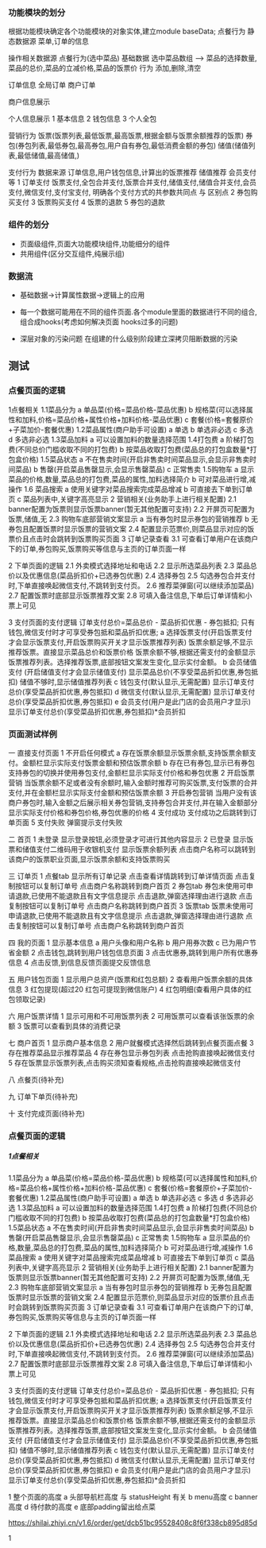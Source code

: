 ### 功能模块的划分  

根据功能模块确定各个功能模块的对象实体,建立module baseData;
点餐行为
静态数据源
菜单,订单的信息

操作相关数据源
点餐行为(选中菜品)
基础数据  选中菜品数组 -->  菜品的选择数量,菜品的总价,菜品的立减价格,菜品的饭票价
行为     添加,删除,清空

订单信息
全局订单
商户订单

商户信息展示

个人信息展示
1 基本信息
2 钱包信息
3 个人全包


营销行为
饭票(饭票列表,最低饭票,最高饭票,根据金额与饭票余额推荐的饭票)
券包(券包列表,最低券包,最高券包,用户自有券包,最低消费金额的券包)
储值(储值列表,最低储值,最高储值,)

支付行为
 数据来源  订单信息,用户钱包信息,计算出的饭票推荐  储值推荐 会员支付等
1 订单支付
  饭票支付,全包合并支付,饭票合并支付,储值支付,储值合并支付,会员支付,微信支付,支付宝支付,
  明确各个支付方式的共参数共同点 与 区别点
2 券包购买支付
3 饭票购买支付
4 饭票的退款
5 券包的退款






### 组件的划分

* 页面级组件,页面大功能模块组件,功能细分的组件
* 共用组件(区分交互组件,纯展示组)



### 数据流

* 基础数据->计算属性数据->逻辑上的应用

* 每一个数据可能用在不同的组件页面.各个module里面的数据进行不同的组合,组合成hooks(考虑如何解决页面 hooks过多的问题)

* 深层对象的污染问题  在组建的什么级别阶段建立深拷贝阻断数据的污染

  



## 测试

### 点餐页面的逻辑

1点餐相关
1.1菜品分为
  a 单品菜(价格=菜品价格-菜品优惠)
  b 规格菜(可以选择属性和加料,价格=菜品价格+属性价格+加料价格-菜品优惠)
  c 套餐(价格=套餐原价+子菜加价-套餐优惠)
1.2菜品属性(商户助手可设置)
  a 单选
  b 单选非必选
  c 多选
  d 多选非必选
1.3菜品加料
  a 可以设置加料的数量选择范围
1.4打包费
  a 阶梯打包费(不同总价门槛收取不同的打包费)
  b 按菜品收取打包费(菜品总的打包盒数量*打包盒价格)
1.5菜品状态
  a 不在售卖时间(开启非售卖时间菜品显示,会显示非售卖时间菜品)
  b 售罄(开启菜品售罄显示,会显示售罄菜品)
  c 正常售卖
1.5购物车
  a 显示菜品的价格,数量,菜品总的打包费,菜品的属性,加料选择简介
  b 可对菜品进行增,减操作
1.6 菜品搜索
  a 使用关键字对菜品搜索完成菜品增减
  b 可直接去下单到订单页
  c 菜品列表中,关键字高亮显示
2 营销相关(业务助手上进行相关配置)
2.1 banner配置为饭票则显示饭票banner(暂无其他配置可支持)
2.2 开屏页可配置为饭票,储值,无
2.3 购物车底部营销文案显示
  a 当有券包时显示券包的营销推荐
  b 无券包且配置饭票时显示饭票的营销文案
2.4 配置显示范票价,则菜品显示对应的饭票价且点击时会跳转到饭票购买页面
3 订单记录查看
3.1 可查看订单用户在该商户下的订单,券包购买,饭票购买等信息与主页的订单页面一样



2 下单页面的逻辑
2.1 外卖模式选择地址和电话
2.2 显示所选菜品列表
2.3 菜品总价以及优惠信息(菜品折扣价+已选券包优惠)
2.4 选择券包
2.5 勾选券包合并支付时,下单直接唤起微信支付,不跳转到支付页。
2.6 推荐菜弹窗(可以继续添加菜品)
2.7 配置饭票时底部显示饭票推荐文案
2.8 可填入备注信息,下单后订单详情和小票上可见

3 支付页面的支付逻辑
订单支付总价=菜品总价 - 菜品折扣优惠 - 券包抵扣;
只有钱包,微信支付时才可享受券包抵和菜品折扣优惠;
a 选择饭票支付(开启饭票支付才会显示饭票支付,开启饭票购买开关才显示饭票推荐列表)
  饭票余额足够,不显示推荐饭票。直接显示菜品总价和饭票价格
  饭票余额不够,根据还需支付的金额显示饭票推荐列表。选择推荐饭票,底部按钮文案发生变化,显示实付金额。
b 会员储值支付 (开启储值支付才会显示储值支付)
  显示菜品总价(不享受菜品折扣优惠,券包抵扣)
  储值不够时,显示储值推荐列表
c 钱包支付(默认显示,无需配置)
  显示订单支付总价(享受菜品折扣优惠,券包抵扣)
d 微信支付(默认显示,无需配置)
  显示订单支付总价(享受菜品折扣优惠,券包抵扣)
e 会员支付(用户是此门店的会员用户才显示)
  显示订单支付总价(享受菜品折扣优惠,券包抵扣)*会员折扣





### 页面测试样例

一 直接支付页面
1 不开启任何模式
  a 存在饭票余额显示饭票余额,支持饭票余额支付。金额栏显示实际支付饭票金额和预估饭票余额
  b 存在已有券包,显示已有券包 支持券包的切换并使用券包支付,金额栏显示实际支付价格和券包优惠
2 开启饭票营销
   当饭票余额不足或者没有余额时,输入金额时推荐可购买饭票,支付饭票的合并支付,并在金额栏显示实际支付金额和预估饭票余额
3 开启券包营销
   当用户没有该商户券包时,输入金额之后展示相关券包营销,支持券包合并支付,并在输入金额部分显示实际支付价格和券包价格,券包优惠的价格
4 支付成功
  支付成功之后跳转到订单页面
5 支付失败
  弹窗提示支付失败


二 首页
1 未登录
  显示登录按钮,必须登录才可进行其他内容显示
2 已登录
  显示饭票和储值支付二维码用于收银机支付 
  显示饭票余额列表
    点击商户名称可以跳转到该商户的饭票职业页面,显示饭票余额和支持饭票购买

三 订单页
1 点餐tab
  显示所有订单记录
  点击查看详情跳转到订单详情页面
  点击复制按钮可以复制订单号
  点击商户名称跳转到商户首页
2 券包tab
  券包未使用可申请退款,已使用不能退款且有文字信息提示
  点击退款,弹窗选择理由进行退款
  点击复制按钮可以复制订单号
  点击商户名称跳转到商户首页
3 饭票tab
  饭票未使用可申请退款,已使用不能退款且有文字信息提示
  点击退款,弹窗选择理由进行退款
  点击复制按钮可以复制订单号
  点击商户名称跳转到商户首页

四 我的页面
  1 显示基本信息
    a 用户头像和用户名称
    b 用户用券次数
    c 已为用户节省金额
  2 点击钱包,跳转到用户钱包信息页面
  3 点击优惠券,跳转到用户所有优惠券信息
  4 点击反馈,到信息反馈页面提交反馈信息

五 用户钱包页面
  1 显示用户总资产(饭票和红包总额)
  2 查看用户饭票余额的具体信息
  3 红包提现(超过20 红包可提现到微信账户)
  4 红包明细(查看用户具体的红包领取记录)

六 用户饭票详情
  1 显示可用和不可用饭票列表
  2 可用饭票可以查看该张饭票的余额
  3 饭票可以查看到具体的消费记录

七 商户首页
  1 显示商户基本信息
  2 用户就餐模式选择然后跳转到点餐页面点餐
  3 存在推荐菜品显示推荐菜品
  4 存在券包显示券包列表 点击抢购直接唤起微信支付
  5 存在饭票显示饭票列表,点击购买须知查看规格,点击抢购直接唤起微信支付

八 点餐页(待补充)

九 订单下单页(待补充)

十 支付完成页面(待补充)



### 点餐页面的逻辑

##### 1点餐相关 

1.1菜品分为
  a 单品菜(价格=菜品价格-菜品优惠)
  b 规格菜(可以选择属性和加料,价格=菜品价格+属性价格+加料价格-菜品优惠)
  c 套餐(价格=套餐原价+子菜加价-套餐优惠)
1.2菜品属性(商户助手可设置)
  a 单选
  b 单选非必选
  c 多选
  d 多选非必选
1.3菜品加料
  a 可以设置加料的数量选择范围
1.4打包费
  a 阶梯打包费(不同总价门槛收取不同的打包费)
  b 按菜品收取打包费(菜品总的打包盒数量*打包盒价格)
1.5菜品状态
  a 不在售卖时间(开启非售卖时间菜品显示,会显示非售卖时间菜品)
  b 售罄(开启菜品售罄显示,会显示售罄菜品)
  c 正常售卖
1.5购物车
  a 显示菜品的价格,数量,菜品总的打包费,菜品的属性,加料选择简介
  b 可对菜品进行增,减操作
1.6 菜品搜索
  a 使用关键字对菜品搜索完成菜品增减
  b 可直接去下单到订单页
  c 菜品列表中,关键字高亮显示
2 营销相关(业务助手上进行相关配置)
2.1 banner配置为饭票则显示饭票banner(暂无其他配置可支持)
2.2 开屏页可配置为饭票,储值,无
2.3 购物车底部营销文案显示
  a 当有券包时显示券包的营销推荐
  b 无券包且配置饭票时显示饭票的营销文案
2.4 配置显示范票价,则菜品显示对应的饭票价且点击时会跳转到饭票购买页面
3 订单记录查看
3.1 可查看订单用户在该商户下的订单,券包购买,饭票购买等信息与主页的订单页面一样



2 下单页面的逻辑
2.1 外卖模式选择地址和电话
2.2 显示所选菜品列表
2.3 菜品总价以及优惠信息(菜品折扣价+已选券包优惠)
2.4 选择券包
2.5 勾选券包合并支付时,下单直接唤起微信支付,不跳转到支付页。
2.6 推荐菜弹窗(可以继续添加菜品)
2.7 配置饭票时底部显示饭票推荐文案
2.8 可填入备注信息,下单后订单详情和小票上可见


3 支付页面的支付逻辑
订单支付总价=菜品总价 - 菜品折扣优惠 - 券包抵扣;
只有钱包,微信支付时才可享受券包抵和菜品折扣优惠;
a 选择饭票支付(开启饭票支付才会显示饭票支付,开启饭票购买开关才显示饭票推荐列表)
  饭票余额足够,不显示推荐饭票。直接显示菜品总价和饭票价格
  饭票余额不够,根据还需支付的金额显示饭票推荐列表。选择推荐饭票,底部按钮文案发生变化,显示实付金额。
b 会员储值支付 (开启储值支付才会显示储值支付)
  显示菜品总价(不享受菜品折扣优惠,券包抵扣)
  储值不够时,显示储值推荐列表
c 钱包支付(默认显示,无需配置)
  显示订单支付总价(享受菜品折扣优惠,券包抵扣)
d 微信支付(默认显示,无需配置)
  显示订单支付总价(享受菜品折扣优惠,券包抵扣)
e 会员支付(用户是此门店的会员用户才显示)
  显示订单支付总价(享受菜品折扣优惠,券包抵扣)*会员折扣

1 整个页面的高度
a 头部导航栏高度  与 statusHeight 有关
b menu高度
c banner高度
d 待付款的高度
e 底部padding留出给点菜












https://shilai.zhiyi.cn/v1.6/order/get/dcb51bc95528408c8f6f338cb895d85d




1 